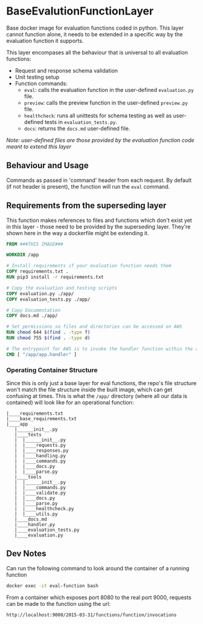 # BaseEvalutionFunctionLayer

Base docker image for evaluation functions coded in python. This layer cannot function alone, it needs to be extended in a specific way by the evaluation function it supports.

This layer encompases all the behaviour that is universal to all evaluation functions:

- Request and response schema validation
- Unit testing setup
- Function commands:
  - `eval`: calls the evaluation function in the user-defined `evaluation.py` file.
  - `preview`: calls the preview function in the user-defined `preview.py` file.
  - `healthcheck`: runs all unittests for schema testing as well as user-defined tests in `evaluation_tests.py`.
  - `docs`: returns the `docs.md` user-defined file.

_Note: user-defined files are those provided by the evaluation function code meant to extend this layer_

## Behaviour and Usage

Commands as passed in 'command' header from each request. By default (if not header is present), the function will run the `eval` command.

## Requirements from the superseding layer

This function makes references to files and functions which don't exist yet in this layer - those need to be provided by the superseding layer. They're shown here in the way a dockerfile might be extending it.

```dockerfile
FROM ###THIS IMAGE###

WORKDIR /app

# Install requirements if your evaluation function needs them
COPY requirements.txt .
RUN pip3 install -r requirements.txt

# Copy the evaluation and testing scripts
COPY evaluation.py ./app/
COPY evaluation_tests.py ./app/

# Copy Documentation
COPY docs.md ./app/

# Set permissions so files and directories can be accessed on AWS
RUN chmod 644 $(find . -type f)
RUN chmod 755 $(find . -type d)

# The entrypoint for AWS is to invoke the handler function within the app package
CMD [ "/app/app.handler" ]
```

### Operating Container Structure

Since this is only just a base layer for eval functions, the repo's file structure won't match the file structure inside the built image, which can get confusing at times. This is what the `/app/` directory (where all our data is contained) will look like for an operational function:

```
|____requirements.txt
|____base_requirements.txt
|____app
   |______init__.py
   |____tests
   |  |______init__.py
   |  |____requests.py
   |  |____responses.py
   |  |____handling.py
   |  |____commands.py
   |  |____docs.py
   |  |____parse.py
   |____tools
   |  |______init__.py
   |  |____commands.py
   |  |____validate.py
   |  |____docs.py
   |  |____parse.py
   |  |____healthcheck.py
   |  |____utils.py
   |____docs.md
   |____handler.py
   |____evaluation_tests.py
   |____evaluation.py
```

## Dev Notes

Can run the following command to look around the container of a running function

```bash
docker exec -it eval-function bash
```

From a container which exposes port 8080 to the real port 9000, requests can be made to the function using the url:

```
http://localhost:9000/2015-03-31/functions/function/invocations
```
